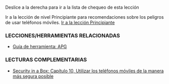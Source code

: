 [Title]: # (¿Y ahora qué?)
[Difficulty]: # (Experto)
[Order]: # (0)

Deslice a la derecha para ir a la lista de chequeo de esta lección

Ir a la lección de nivel Principiante para recomendaciones sobre los peligros de usar teléfonos móviles.
[Ir a la lección Principiante](umbrella://lesson/mobile-phones/0)

### LECCIONES/HERRAMIENTAS RELACIONADAS

*   [Guía de herramienta: APG](umbrella://lesson/k9-&-apg)

### LECTURAS COMPLEMENTARIAS

*   [Security in a Box: Capítulo 10, Utilizar los teléfonos móviles de la manera más segura posible](https://securityinabox.org/es/guide/mobile-phones/)